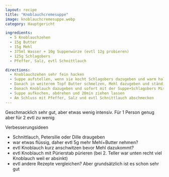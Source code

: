 ```yaml
---
layout: recipe
title: "Knoblauchcremesuppe"
image: knoblauchcremesuppe.webp
category: Hauptgericht

ingredients:
  - 5 Knoblauchzehen
  - 15g Butter
  - 15g Mehl
  - 375ml Wasser + 10g Suppenwürze (evtl 12g probieren)
  - 125g Schlagobers
  - Pfeffer, Salz, evtl Schnittlauch

directions:
  - Knoblauchzehen sehr fein hacken
  - Suppe aufstellen, wenn sie kocht Schlagobers dazugeben und warm halten
  - Danach in weiterem Topf Butter schmelzen, Mehl dazugeben und ständig verrühren
  - Danach Knoblauch dazugeben und sofort mit der Suppe+Schlagobers Mischung aufgießen und ständig mit Schneebesen rühren (Ziel ist keine Klumpen zu haben!)
  - Suppe aufkochen, abdrehen und 20min ziehen lassen
  - Am Schluss mit Pfeffer, Salz und evtl Schnittlauch abschmecken
---
```


Geschmacklich sehr gut, aber etwas wenig intensiv. Für 1 Person genug aber für 2 evtl zu wenig

Verbesserungsideen
- Schnittlauch, Petersilie oder Dille draugeben
- war etwas flüssig, daher evtl 5g mehr Mehl+Butter nehmen?
- evtl Knoblauch kurz anschwitzen bevor Mehl dazukommt?
- evtl Knoblauch mit Pürierstab pürieren (bei 2. Teller war unten recht viel Knoblauch weil er absinkt)
- evtl andere Rezepte vergleichen? Aber grundsätzlich ist es schon sehr gut